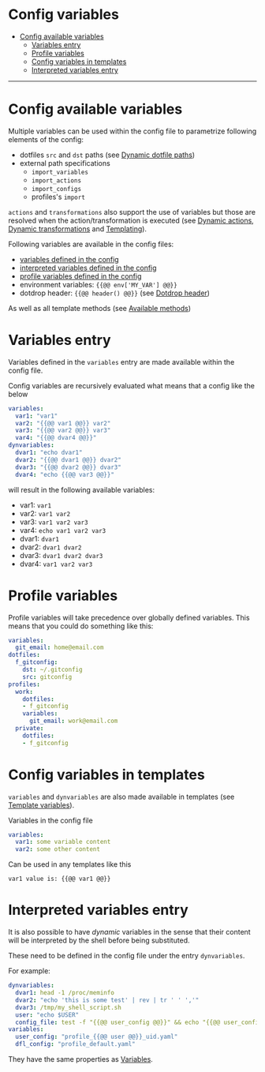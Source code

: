 # Config variables

* [Config available variables](available-variables)
    * [Variables entry](#variables-entry)
    * [Profile variables](#profile-variables)
    * [Config variables in templates](#config-variables-in-templates)
    * [Interpreted variables entry](#interpreted-variables-entry)

---

# Config available variables

Multiple variables can be used within the config file to
parametrize following elements of the config:

* dotfiles `src` and `dst` paths (see [Dynamic dotfile paths](config#dynamic-dotfile-paths))
* external path specifications
  * `import_variables`
  * `import_actions`
  * `import_configs`
  * profiles's `import`

`actions` and `transformations` also support the use of variables
but those are resolved when the action/transformation is executed
(see [Dynamic actions](config#dynamic-actions),
[Dynamic transformations](config#dynamic-transformations) and [Templating](templating)).

Following variables are available in the config files:

* [variables defined in the config](#variables-entry)
* [interpreted variables defined in the config](#interpreted-variables-entry)
* [profile variables defined in the config](#profile-variables)
* environment variables: `{{@@ env['MY_VAR'] @@}}`
* dotdrop header: `{{@@ header() @@}}` (see [Dotdrop header](templating#dotdrop-header))

As well as all template methods (see [Available methods](templating#available-methods))

# Variables entry

Variables defined in the `variables` entry are made available within the config file.

Config variables are recursively evaluated what means that
a config like the below
```yaml
variables:
  var1: "var1"
  var2: "{{@@ var1 @@}} var2"
  var3: "{{@@ var2 @@}} var3"
  var4: "{{@@ dvar4 @@}}"
dynvariables:
  dvar1: "echo dvar1"
  dvar2: "{{@@ dvar1 @@}} dvar2"
  dvar3: "{{@@ dvar2 @@}} dvar3"
  dvar4: "echo {{@@ var3 @@}}"
```

will result in the following available variables:
* var1: `var1`
* var2: `var1 var2`
* var3: `var1 var2 var3`
* var4: `echo var1 var2 var3`
* dvar1: `dvar1`
* dvar2: `dvar1 dvar2`
* dvar3: `dvar1 dvar2 dvar3`
* dvar4: `var1 var2 var3`

# Profile variables

Profile variables will take precedence over globally defined variables.
This means that you could do something like this:
```yaml
variables:
  git_email: home@email.com
dotfiles:
  f_gitconfig:
    dst: ~/.gitconfig
    src: gitconfig
profiles:
  work:
    dotfiles:
    - f_gitconfig
    variables:
      git_email: work@email.com
  private:
    dotfiles:
    - f_gitconfig
```

# Config variables in templates

`variables` and `dynvariables` are also made available in templates
(see [Template variables](templating#template-variables)).

Variables in the config file
```yaml
variables:
  var1: some variable content
  var2: some other content
```

Can be used in any templates like this
```
var1 value is: {{@@ var1 @@}}
```

# Interpreted variables entry

It is also possible to have *dynamic* variables in the sense that their
content will be interpreted by the shell before being substituted.

These need to be defined in the config file under the entry `dynvariables`.

For example:
```yaml
dynvariables:
  dvar1: head -1 /proc/meminfo
  dvar2: "echo 'this is some test' | rev | tr ' ' ','"
  dvar3: /tmp/my_shell_script.sh
  user: "echo $USER"
  config_file: test -f "{{@@ user_config @@}}" && echo "{{@@ user_config @@}}" || echo "{{@@ dfl_config @@}}"
variables:
  user_config: "profile_{{@@ user @@}}_uid.yaml"
  dfl_config: "profile_default.yaml"
```

They have the same properties as [Variables](#variables-entry).
